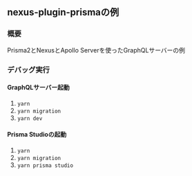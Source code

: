 ## nexus-plugin-prismaの例

### 概要
Prisma2とNexusとApollo Serverを使ったGraphQLサーバーの例

### デバッグ実行

#### GraphQLサーバー起動
1. `yarn`
2. `yarn migration`
3. `yarn dev`

#### Prisma Studioの起動
1. `yarn`
2. `yarn migration`
3. `yarn prisma studio`
